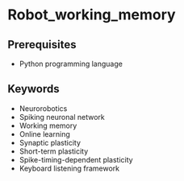 # Robot_working_memory

## Prerequisites
* Python programming language

## Keywords
* Neurorobotics
* Spiking neuronal network
* Working memory
* Online learning
* Synaptic plasticity
* Short-term plasticity
* Spike-timing-dependent plasticity
* Keyboard listening framework

